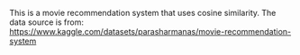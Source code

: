 This is a movie recommendation system that uses cosine similarity. The data source is from: https://www.kaggle.com/datasets/parasharmanas/movie-recommendation-system
